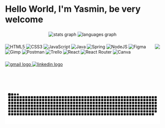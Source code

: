 # Hello World, I'm Yasmin, be very welcome

###

<div align="center">
  <img src="https://github-readme-stats.vercel.app/api?username=maurodesouza&hide_title=false&hide_rank=false&show_icons=true&include_all_commits=true&count_private=true&disable_animations=false&theme=dracula&locale=en&hide_border=false" height="150" alt="stats graph"  />
  <img src="https://github-readme-stats.vercel.app/api/top-langs?username=maurodesouza&locale=en&hide_title=false&layout=compact&card_width=320&langs_count=5&theme=dracula&hide_border=false" height="150" alt="languages graph"  />
</div>

###

<img align="right" height="150" src="https://i.imgflip.com/65efzo.gif"  />

###

<div align="left">

![HTML5](https://img.shields.io/badge/html5-%23E34F26.svg?style=plastic&logo=html5&logoColor=white)
![CSS3](https://img.shields.io/badge/css3-%231572B6.svg?style=plastic&logo=css3&logoColor=white)
![JavaScript](https://img.shields.io/badge/javascript-%23323330.svg?style=plastic&logo=javascript&logoColor=%23F7DF1E)
![Java](https://img.shields.io/badge/java-%23ED8B00.svg?style=plastic&logo=openjdk&logoColor=white)
![Spring](https://img.shields.io/badge/spring-%236DB33F.svg?style=plastic&logo=spring&logoColor=white)
![NodeJS](https://img.shields.io/badge/node.js-6DA55F?style=plastic&logo=node.js&logoColor=white)
![Figma](https://img.shields.io/badge/figma-%23F24E1E.svg?style=plastic&logo=figma&logoColor=white)
![Gimp](https://img.shields.io/badge/Gimp-657D8B?style=plastic&logo=gimp&logoColor=FFFFFF)
![Postman](https://img.shields.io/badge/Postman-FF6C37?style=plastic&logo=postman&logoColor=white)
![Trello](https://img.shields.io/badge/Trello-%23026AA7.svg?style=plastic&logo=Trello&logoColor=white)
![React](https://img.shields.io/badge/react-%2320232a.svg?style=plastic&logo=react&logoColor=%2361DAFB)
![React Router](https://img.shields.io/badge/React_Router-CA4245?style=plastic&logo=react-router&logoColor=white)
![Canva](https://img.shields.io/badge/Canva-%2300C4CC.svg?style=plastic&logo=Canva&logoColor=white)

</div>

###

<div align="left">
<a class="text-link" href="mailto:yasmindevlima@gmail.com"><img src="https://img.shields.io/static/v1?message=Gmail&logo=gmail&label=&color=D14836&logoColor=white&labelColor=&style=for-the-badge" height="35" alt="gmail logo"  />
<a href="https://www.linkedin.com/in/yasmin-lima-5b1467267/" target="_blank"><img src="https://img.shields.io/static/v1?message=LinkedIn&logo=linkedin&label=&color=0077B5&logoColor=white&labelColor=&style=for-the-badge" height="35" alt="linkedin logo"  />
</div>

###

<br clear="both">


<picture>
  <source
    media="(prefers-color-scheme: dark)"
    srcset="https://raw.githubusercontent.com/platane/snk/output/github-contribution-grid-snake-dark.svg"
  />
  <source
    media="(prefers-color-scheme: light)"
    srcset="https://raw.githubusercontent.com/platane/snk/output/github-contribution-grid-snake.svg"
  />
  <img
    alt="github contribution grid snake animation"
    src="https://raw.githubusercontent.com/platane/snk/output/github-contribution-grid-snake.svg"
  />
</picture>

